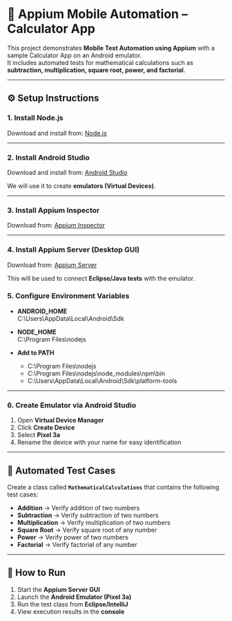 # 📱 Appium Mobile Automation – Calculator App

This project demonstrates **Mobile Test Automation using Appium** with a sample Calculator App on an Android emulator.  
It includes automated tests for mathematical calculations such as **subtraction, multiplication, square root, power, and factorial**.

---

## ⚙️ Setup Instructions

### 1. Install Node.js
Download and install from: [Node.js](https://nodejs.org)

---

### 2. Install Android Studio
Download and install from: [Android Studio](https://developer.android.com/studio)  

We will use it to create **emulators (Virtual Devices)**.

---

### 3. Install Appium Inspector
Download from: [Appium Inspector](https://github.com/appium/appium-inspector/releases/download/v2023.3.1/Appium-Inspector-windows-2023.3.1.exe)  

---

### 4. Install Appium Server (Desktop GUI)
Download from: [Appium Server](https://github.com/appium/appium-desktop/releases/download/v1.22.3-4/Appium-Server-GUI-windows-1.22.3-4.exe) 

This will be used to connect **Eclipse/Java tests** with the emulator.


### 5. Configure Environment Variables

- **ANDROID_HOME**  
C:\Users<YourUser>\AppData\Local\Android\Sdk


- **NODE_HOME**  
C:\Program Files\nodejs


- **Add to PATH**  
  - C:\Program Files\nodejs
  - C:\Program Files\nodejs\node_modules\npm\bin
  - C:\Users<YourUser>\AppData\Local\Android\Sdk\platform-tools

---

### 6. Create Emulator via Android Studio

1. Open **Virtual Device Manager**  
2. Click **Create Device**  
3. Select **Pixel 3a**  
4. Rename the device with your name for easy identification

---
## 🧮 Automated Test Cases

Create a class called **`MathematicalCalculations`** that contains the following test cases:

- **Addition** → Verify addition of two numbers 
- **Subtraction** → Verify subtraction of two numbers  
- **Multiplication** → Verify multiplication of two numbers  
- **Square Root** → Verify square root of any number  
- **Power** → Verify power of two numbers  
- **Factorial** → Verify factorial of any number  

---

## 🚀 How to Run

1. Start the **Appium Server GUI**  
2. Launch the **Android Emulator (Pixel 3a)**  
3. Run the test class from **Eclipse/IntelliJ**  
4. View execution results in the **console**


